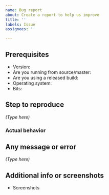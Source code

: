 ```yaml
---
name: Bug report
about: Create a report to help us improve
title: ''
labels: Issue
assignees: ''

---
```


<!--
Before reporting an issue, please search to see if someone has filed a similar issue before. If there is already an open issue, please upvote it or leave a comment with additional information.
-->

## Prerequisites

* Version:
* Are you running from source/master:
* Are you using a released build:
* Operating system: 
* Bits:

## Step to reproduce

*(Type here)*

### Actual behavior

## Any message or error

*(Type here)*

## Additional info or screenshots

* Screenshots
